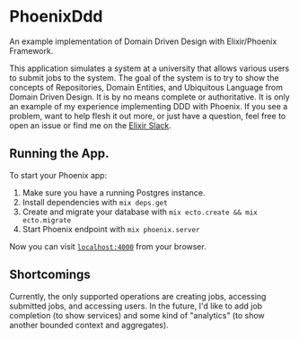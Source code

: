 # PhoenixDdd

An example implementation of Domain Driven Design with Elixir/Phoenix Framework.

This application simulates a system at a university that allows various users to submit jobs to the system.
The goal of the system is to try to show the concepts of Repositories, Domain Entities, and Ubiquitous Language from Domain Driven Design.
It is by no means complete or authoritative.
It is only an example of my experience implementing DDD with Phoenix.
If you see a problem, want to help flesh it out more, or just have a question, feel free to open an issue or find me on the [Elixir Slack](elixir-lang.slack.com).

## Running the App.
To start your Phoenix app:

  1. Make sure you have a running Postgres instance.
  2. Install dependencies with `mix deps.get`
  3. Create and migrate your database with `mix ecto.create && mix ecto.migrate`
  4. Start Phoenix endpoint with `mix phoenix.server`

Now you can visit [`localhost:4000`](http://localhost:4000) from your browser.

## Shortcomings
Currently, the only supported operations are creating jobs, accessing submitted jobs, and accessing users.
In the future, I'd like to add job completion (to show services) and some kind of "analytics" (to show another bounded context and aggregates).

